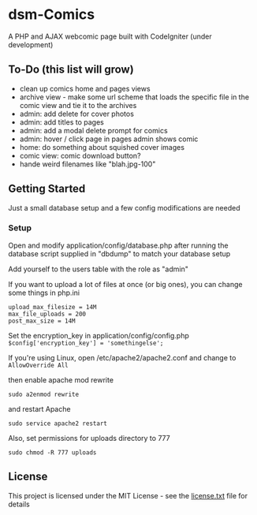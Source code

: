 # dsm-Comics
A PHP and AJAX webcomic page built with CodeIgniter (under development)

## To-Do (this list will grow)
- clean up comics home and pages views
- archive view - make some url scheme that loads the specific file in the comic view and tie it to the archives
- admin: add delete for cover photos
- admin: add titles to pages
- admin: add a modal delete prompt for comics
- admin: hover / click page in pages admin shows comic
- home: do something about squished cover images
- comic view: comic download button?
- hande weird filenames like "blah.jpg-100"

## Getting Started
Just a small database setup and a few config modifications are needed

### Setup
Open and modify application/config/database.php after running the database script supplied in "dbdump" to match your database setup

Add yourself to the users table with the role as "admin"

If you want to upload a lot of files at once (or big ones), you can change some things in php.ini
```
upload_max_filesize = 14M
max_file_uploads = 200
post_max_size = 14M
```

Set the encryption_key in application/config/config.php
`$config['encryption_key'] = 'somethingelse';`

If you're using Linux, open /etc/apache2/apache2.conf and change to
`AllowOverride All`

then enable apache mod rewrite

`sudo a2enmod rewrite`

and restart Apache

`sudo service apache2 restart`

Also, set permissions for uploads directory to 777

`sudo chmod -R 777 uploads`

## License
This project is licensed under the MIT License - see the [license.txt](license.txt) file for details

